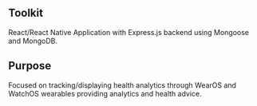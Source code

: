 
## Toolkit

React/React Native Application with Express.js backend using Mongoose and MongoDB.
<br>

## Purpose

Focused on tracking/displaying health analytics through WearOS and WatchOS wearables providing analytics and health advice.

